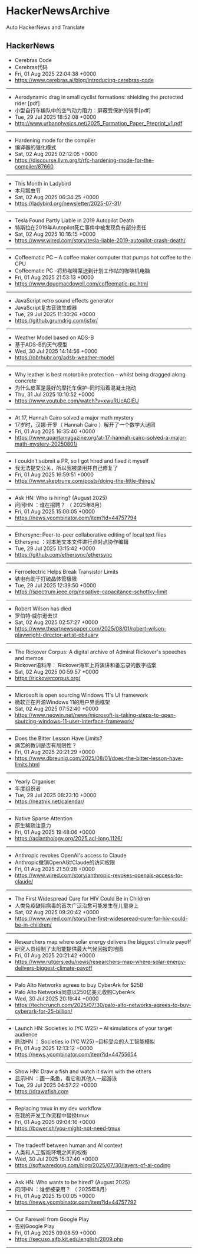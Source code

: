 # HackerNewsArchive
Auto HackerNews and Translate

## HackerNews
* Cerebras Code
* Cerebras代码
* Fri, 01 Aug 2025 22:04:38 +0000
* https://www.cerebras.ai/blog/introducing-cerebras-code
----
* Aerodynamic drag in small cyclist formations: shielding the protected rider [pdf]
* 小型自行车编队中的空气动力阻力：屏蔽受保护的骑手[pdf]
* Tue, 29 Jul 2025 18:52:08 +0000
* http://www.urbanphysics.net/2025_Formation_Paper_Preprint_v1.pdf
----
* Hardening mode for the compiler
* 编译器的强化模式
* Sat, 02 Aug 2025 02:12:05 +0000
* https://discourse.llvm.org/t/rfc-hardening-mode-for-the-compiler/87660
----
* This Month in Ladybird
* 本月瓢虫节
* Sat, 02 Aug 2025 06:34:25 +0000
* https://ladybird.org/newsletter/2025-07-31/
----
* Tesla Found Partly Liable in 2019 Autopilot Death
* 特斯拉在2019年Autopilot死亡事件中被发现负有部分责任
* Sat, 02 Aug 2025 10:16:15 +0000
* https://www.wired.com/story/tesla-liable-2019-autopilot-crash-death/
----
* Coffeematic PC – A coffee maker computer that pumps hot coffee to the CPU
* Coffeematic PC –将热咖啡泵送到计划工作站的咖啡机电脑
* Fri, 01 Aug 2025 21:53:13 +0000
* https://www.dougmacdowell.com/coffeematic-pc.html
----
* JavaScript retro sound effects generator
* JavaScript复古音效生成器
* Tue, 29 Jul 2025 11:30:26 +0000
* https://github.grumdrig.com/jsfxr/
----
* Weather Model based on ADS-B
* 基于ADS-B的天气模型
* Wed, 30 Jul 2025 14:14:56 +0000
* https://obrhubr.org/adsb-weather-model
----
* Why leather is best motorbike protection – whilst being dragged along concrete
* 为什么皮革是最好的摩托车保护–同时沿着混凝土拖动
* Thu, 31 Jul 2025 10:10:52 +0000
* https://www.youtube.com/watch?v=xwuRUcAGIEU
----
* At 17, Hannah Cairo solved a major math mystery
* 17岁时，汉娜·开罗（ Hannah Cairo ）解开了一个数学大谜团
* Fri, 01 Aug 2025 16:35:40 +0000
* https://www.quantamagazine.org/at-17-hannah-cairo-solved-a-major-math-mystery-20250801/
----
* I couldn't submit a PR, so I got hired and fixed it myself
* 我无法提交公关，所以我被录用并自己修复了
* Fri, 01 Aug 2025 16:59:51 +0000
* https://www.skeptrune.com/posts/doing-the-little-things/
----
* Ask HN: Who is hiring? (August 2025)
* 问问HN ：谁在招聘？ （ 2025年8月）
* Fri, 01 Aug 2025 15:00:05 +0000
* https://news.ycombinator.com/item?id=44757794
----
* Ethersync: Peer-to-peer collaborative editing of local text files
* Ethersync ：对本地文本文件进行点对点协作编辑
* Tue, 29 Jul 2025 13:15:42 +0000
* https://github.com/ethersync/ethersync
----
* Ferroelectric Helps Break Transistor Limits
* 铁电有助于打破晶体管极限
* Tue, 29 Jul 2025 12:39:50 +0000
* https://spectrum.ieee.org/negative-capacitance-schottky-limit
----
* Robert Wilson has died
* 罗伯特·威尔逊去世
* Sat, 02 Aug 2025 02:57:27 +0000
* https://www.theartnewspaper.com/2025/08/01/robert-wilson-playwright-director-artist-obituary
----
* The Rickover Corpus: A digital archive of Admiral Rickover's speeches and memos
* Rickover语料库： Rickover海军上将演讲和备忘录的数字档案
* Sat, 02 Aug 2025 00:59:57 +0000
* https://rickovercorpus.org/
----
* Microsoft is open sourcing Windows 11's UI framework
* 微软正在开源Windows 11的用户界面框架
* Sat, 02 Aug 2025 07:52:40 +0000
* https://www.neowin.net/news/microsoft-is-taking-steps-to-open-sourcing-windows-11-user-interface-framework/
----
* Does the Bitter Lesson Have Limits?
* 痛苦的教训是否有局限性？
* Fri, 01 Aug 2025 20:21:29 +0000
* https://www.dbreunig.com/2025/08/01/does-the-bitter-lesson-have-limits.html
----
* Yearly Organiser
* 年度组织者
* Tue, 29 Jul 2025 08:23:10 +0000
* https://neatnik.net/calendar/
----
* Native Sparse Attention
* 原生稀疏注意力
* Fri, 01 Aug 2025 19:48:06 +0000
* https://aclanthology.org/2025.acl-long.1126/
----
* Anthropic revokes OpenAI's access to Claude
* Anthropic撤销OpenAI对Claude的访问权限
* Fri, 01 Aug 2025 21:50:28 +0000
* https://www.wired.com/story/anthropic-revokes-openais-access-to-claude/
----
* The First Widespread Cure for HIV Could Be in Children
* 人类免疫缺陷病毒的首次广泛治愈可能发生在儿童身上
* Sat, 02 Aug 2025 09:20:42 +0000
* https://www.wired.com/story/the-first-widespread-cure-for-hiv-could-be-in-children/
----
* Researchers map where solar energy delivers the biggest climate payoff
* 研究人员绘制了太阳能提供最大气候回报的地图
* Fri, 01 Aug 2025 20:21:42 +0000
* https://www.rutgers.edu/news/researchers-map-where-solar-energy-delivers-biggest-climate-payoff
----
* Palo Alto Networks agrees to buy CyberArk for $25B
* Palo Alto Networks同意以250亿美元收购CyberArk
* Wed, 30 Jul 2025 20:19:44 +0000
* https://techcrunch.com/2025/07/30/palo-alto-networks-agrees-to-buy-cyberark-for-25-billion/
----
* Launch HN: Societies.io (YC W25) – AI simulations of your target audience
* 启动HN ： Societies.io (YC W25) –目标受众的人工智能模拟
* Fri, 01 Aug 2025 12:13:12 +0000
* https://news.ycombinator.com/item?id=44755654
----
* Show HN: Draw a fish and watch it swim with the others
* 显示HN ：画一条鱼，看它和其他人一起游泳
* Tue, 29 Jul 2025 04:57:22 +0000
* https://drawafish.com
----
* Replacing tmux in my dev workflow
* 在我的开发工作流程中替换tmux
* Fri, 01 Aug 2025 09:04:16 +0000
* https://bower.sh/you-might-not-need-tmux
----
* The tradeoff between human and AI context
* 人类和人工智能环境之间的权衡
* Wed, 30 Jul 2025 15:37:40 +0000
* https://softwaredoug.com/blog/2025/07/30/layers-of-ai-coding
----
* Ask HN: Who wants to be hired? (August 2025)
* 问问HN ：谁想被录用？ （ 2025年8月）
* Fri, 01 Aug 2025 15:00:05 +0000
* https://news.ycombinator.com/item?id=44757792
----
* Our Farewell from Google Play
* 告别Google Play
* Fri, 01 Aug 2025 09:08:59 +0000
* https://secuso.aifb.kit.edu/english/2809.php
----

